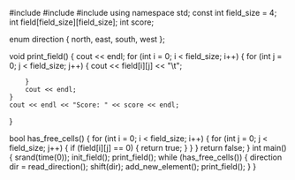 #include <iostream>
#include <cstdlib>
#include <ctime>
using namespace std;
const int field_size = 4;
int field[field_size][field_size];
int score;

enum direction {
	north,
	east,
	south,
	west
};


void print_field() {
	cout << endl;
	for (int i = 0; i < field_size; i++) {
		for (int j = 0; j < field_size; j++) {
			cout << field[i][j] << "\t";

		}
		cout << endl;
	}
	cout << endl << "Score: " << score << endl;
}


bool has_free_cells() {
	for (int i = 0; i < field_size; i++) {
		for (int j = 0; j < field_size; j++) {
			if (field[i][j] == 0) {
				return true;
			}
		}
	}
	return false;
}
int main() {
	srand(time(0));
	init_field();
	print_field();
	while (has_free_cells()) {
		direction dir = read_direction();
		shift(dir);
		add_new_element();
		print_field();
	}
}
